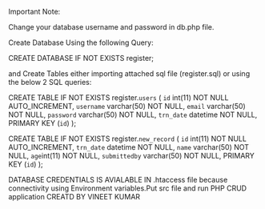 Important Note:

Change your database username and password in db.php file.


Create Database Using the following Query:

CREATE DATABASE IF NOT EXISTS register;


and Create Tables either importing attached sql file (register.sql) or using the below 2 SQL queries:


CREATE TABLE IF NOT EXISTS register.`users` (
 `id` int(11) NOT NULL AUTO_INCREMENT,
 `username` varchar(50) NOT NULL,
 `email` varchar(50) NOT NULL,
 `password` varchar(50) NOT NULL,
 `trn_date` datetime NOT NULL,
 PRIMARY KEY (`id`)
 );


CREATE TABLE IF NOT EXISTS register.`new_record` (
 `id` int(11) NOT NULL AUTO_INCREMENT,
 `trn_date` datetime NOT NULL,
 `name` varchar(50) NOT NULL,
 `age`int(11) NOT NULL,
 `submittedby` varchar(50) NOT NULL,
 PRIMARY KEY (`id`)
 );

DATABASE CREDENTIALS IS AVIALABLE IN .htaccess file because connectivity using Environment variables.Put src file and run PHP CRUD application 
CREATD BY VINEET KUMAR
